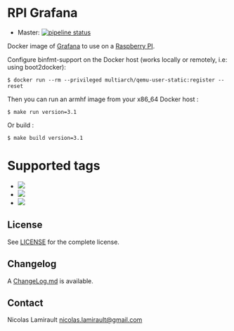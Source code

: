 # RPI Grafana

* Master: [![pipeline status](https://gitlab.com/zeiot/rpi-grafana/badges/master/pipeline.svg)](https://gitlab.com/zeiot/rpi-grafana/commits/master)

Docker image of [Grafana][] to use on a [Raspberry PI][].

Configure binfmt-support on the Docker host (works locally or remotely, i.e: using boot2docker):

    $ docker run --rm --privileged multiarch/qemu-user-static:register --reset

Then you can run an armhf image from your x86_64 Docker host :

    $ make run version=3.1

Or build :

    $ make build version=3.1


# Supported tags

* [![](https://images.microbadger.com/badges/image/zeiot/rpi-grafana:4.0.2.svg)](https://microbadger.com/images/zeiot/rpi-grafana:4.0.2 "Get your own image badge on microbadger.com")
* [![](https://images.microbadger.com/badges/image/zeiot/rpi-grafana:3.1.1.svg)](https://microbadger.com/images/zeiot/rpi-grafana:3.1.1 "Get your own image badge on microbadger.com")
* [![](https://images.microbadger.com/badges/image/zeiot/rpi-grafana:3.0.4.svg)](https://microbadger.com/images/zeiot/rpi-grafana:3.0.4 "Get your own image badge on microbadger.com")

## License

See [LICENSE](LICENSE) for the complete license.


## Changelog

A [ChangeLog.md](ChangeLog.md) is available.


## Contact

Nicolas Lamirault <nicolas.lamirault@gmail.com>


[Raspberry PI]: https://www.raspberrypi.org/
[Grafana]: https://grafana.org/
